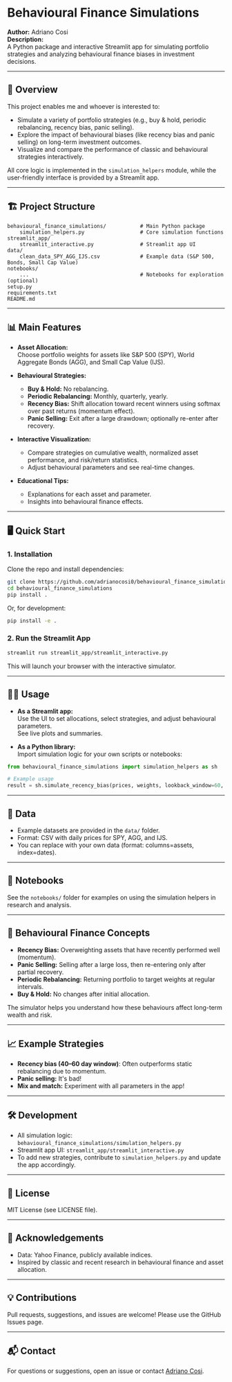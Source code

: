 # Behavioural Finance Simulations

**Author:** Adriano Cosi  
**Description:**  
A Python package and interactive Streamlit app for simulating portfolio strategies and analyzing behavioural finance biases in investment decisions.

---

## 🚀 Overview

This project enables me and whoever is interested to:
- Simulate a variety of portfolio strategies (e.g., buy & hold, periodic rebalancing, recency bias, panic selling).
- Explore the impact of behavioural biases (like recency bias and panic selling) on long-term investment outcomes.
- Visualize and compare the performance of classic and behavioural strategies interactively.

All core logic is implemented in the `simulation_helpers` module, while the user-friendly interface is provided by a Streamlit app.

---

## 🏗️ Project Structure

```
behavioural_finance_simulations/           # Main Python package
    simulation_helpers.py                  # Core simulation functions
streamlit_app/
    streamlit_interactive.py               # Streamlit app UI
data/
    clean_data_SPY_AGG_IJS.csv             # Example data (S&P 500, Bonds, Small Cap Value)
notebooks/
    ...                                    # Notebooks for exploration (optional)
setup.py
requirements.txt
README.md
```

---

## 📊 Main Features

- **Asset Allocation:**  
  Choose portfolio weights for assets like S&P 500 (SPY), World Aggregate Bonds (AGG), and Small Cap Value (IJS).

- **Behavioural Strategies:**  
  - **Buy & Hold:** No rebalancing.
  - **Periodic Rebalancing:** Monthly, quarterly, yearly.
  - **Recency Bias:** Shift allocation toward recent winners using softmax over past returns (momentum effect).
  - **Panic Selling:** Exit after a large drawdown; optionally re-enter after recovery.

- **Interactive Visualization:**  
  - Compare strategies on cumulative wealth, normalized asset performance, and risk/return statistics.
  - Adjust behavioural parameters and see real-time changes.

- **Educational Tips:**  
  - Explanations for each asset and parameter.
  - Insights into behavioural finance effects.

---

## 🖥️ Quick Start

### 1. **Installation**

Clone the repo and install dependencies:

```bash
git clone https://github.com/adrianocosi0/behavioural_finance_simulations.git
cd behavioural_finance_simulations
pip install .
```

Or, for development:

```bash
pip install -e .
```

### 2. **Run the Streamlit App**

```bash
streamlit run streamlit_app/streamlit_interactive.py
```

This will launch your browser with the interactive simulator.

---

## 🧑‍💻 Usage

- **As a Streamlit app:**  
  Use the UI to set allocations, select strategies, and adjust behavioural parameters.  
  See live plots and summaries.

- **As a Python library:**  
  Import simulation logic for your own scripts or notebooks:

```python
from behavioural_finance_simulations import simulation_helpers as sh

# Example usage
result = sh.simulate_recency_bias(prices, weights, lookback_window=60, recency_strength=0.8, temperature=0.1)
```

---

## 📂 Data

- Example datasets are provided in the `data/` folder.
- Format: CSV with daily prices for SPY, AGG, and IJS.
- You can replace with your own data (format: columns=assets, index=dates).

---

## 📝 Notebooks

See the `notebooks/` folder for examples on using the simulation helpers in research and analysis.

---

## 🧠 Behavioural Finance Concepts

- **Recency Bias:** Overweighting assets that have recently performed well (momentum).
- **Panic Selling:** Selling after a large loss, then re-entering only after partial recovery.
- **Periodic Rebalancing:** Returning portfolio to target weights at regular intervals.
- **Buy & Hold:** No changes after initial allocation.

The simulator helps you understand how these behaviours affect long-term wealth and risk.

---

## 📈 Example Strategies

- **Recency bias (40–60 day window)**: Often outperforms static rebalancing due to momentum.
- **Panic selling:** It's bad!
- **Mix and match:** Experiment with all parameters in the app!

---

## 🛠️ Development

- All simulation logic: `behavioural_finance_simulations/simulation_helpers.py`
- Streamlit app UI: `streamlit_app/streamlit_interactive.py`
- To add new strategies, contribute to `simulation_helpers.py` and update the app accordingly.

---

## 📜 License

MIT License (see LICENSE file).

---

## 🙏 Acknowledgements

- Data: Yahoo Finance, publicly available indices.
- Inspired by classic and recent research in behavioural finance and asset allocation.

---

## 💡 Contributions

Pull requests, suggestions, and issues are welcome! Please use the GitHub Issues page.

---

## 📬 Contact

For questions or suggestions, open an issue or contact [Adriano Cosi](mailto:adrianocosi0@gmail.com).